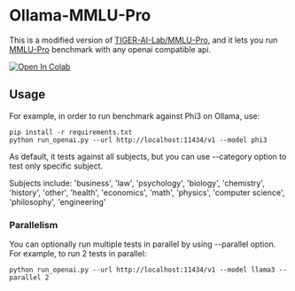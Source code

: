 # Ollama-MMLU-Pro

This is a modified version of [TIGER-AI-Lab/MMLU-Pro](https://github.com/TIGER-AI-Lab/MMLU-Pro), and it lets you run [MMLU-Pro](https://huggingface.co/datasets/TIGER-Lab/MMLU-Pro) benchmark with any openai compatible api.

<a href="https://colab.research.google.com/github/chigkim/Ollama-MMLU-Pro/blob/main/Ollama_MMLU_Pro.ipynb" target="_parent"><img src="https://colab.research.google.com/assets/colab-badge.svg" alt="Open In Colab"/></a>

## Usage

For example, in order to run benchmark against Phi3 on Ollama, use:

```shell
pip install -r requirements.txt
python run_openai.py --url http://localhost:11434/v1 --model phi3
```

As default, it tests against all subjects, but you can use --category option to test only specific subject.

Subjects include: 'business', 'law', 'psychology', 'biology', 'chemistry', 'history', 'other', 'health', 'economics', 'math', 'physics', 'computer science', 'philosophy', 'engineering'

### Parallelism

You can optionally run multiple tests in parallel by using --parallel option. For example, to run 2 tests in parallel:

```shell
python run_openai.py --url http://localhost:11434/v1 --model llama3 --parallel 2
```

